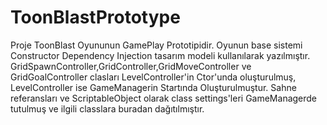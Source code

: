 # ToonBlastPrototype 
Proje ToonBlast Oyununun GamePlay Prototipidir.
Oyunun base sistemi Constructor Dependency Injection tasarım modeli kullanılarak yazılmıştır.
GridSpawnController,GridController,GridMoveController ve GridGoalController clasları LevelController'in Ctor'unda oluşturulmuş, LevelController ise GameManagerin Startında Oluşturulmuştur.
Sahne referansları ve ScriptableObject olarak class settings'leri GameManagerde tutulmuş ve ilgili classlara buradan dağıtılmıştır.
